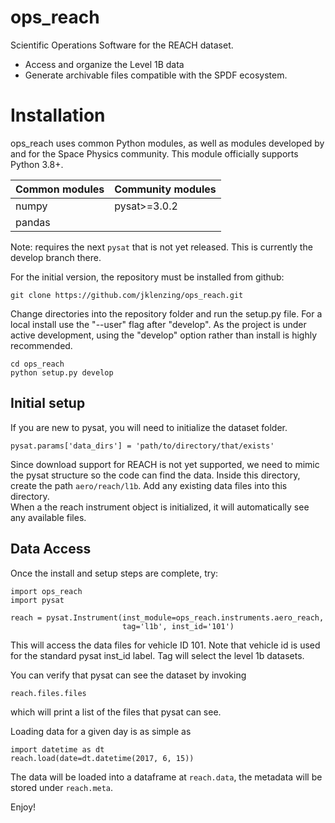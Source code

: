# ops_reach

Scientific Operations Software for the REACH dataset.  
- Access and organize the Level 1B data
- Generate archivable files compatible with the SPDF ecosystem.

# Installation

ops_reach uses common Python modules, as well as modules developed by
and for the Space Physics community.  This module officially supports
Python 3.8+.  

| Common modules | Community modules |
| -------------- | ----------------- |
| numpy          | pysat>=3.0.2      |
| pandas         |                   |

Note: requires the next `pysat` that is not yet released.  This is currently the
develop branch there.

For the initial version, the repository must be installed from github:

```
git clone https://github.com/jklenzing/ops_reach.git
```

Change directories into the repository folder and run the setup.py file.  For
a local install use the "--user" flag after "develop".  As the project is under
active development, using the "develop" option rather than install is highly
recommended.

```
cd ops_reach
python setup.py develop
```

## Initial setup
If you are new to pysat, you will need to initialize the dataset folder.
```
pysat.params['data_dirs'] = 'path/to/directory/that/exists'
```

Since download support for REACH is not yet supported, we need to mimic the
pysat structure so the code can find the data.  Inside this directory, create
the path `aero/reach/l1b`.  Add any existing data files into this directory.  
When a the reach instrument object is initialized, it will automatically see any
available files.

## Data Access

Once the install and setup steps are complete, try:
```
import ops_reach
import pysat

reach = pysat.Instrument(inst_module=ops_reach.instruments.aero_reach,
                         tag='l1b', inst_id='101')
```

This will access the data files for vehicle ID 101.  Note that vehicle id is used
for the standard pysat inst_id label.  Tag will select the level 1b datasets.

You can verify that pysat can see the dataset by invoking
```
reach.files.files
```
which will print a list of the files that pysat can see.

Loading data for a given day is as simple as
```
import datetime as dt
reach.load(date=dt.datetime(2017, 6, 15))
```

The data will be loaded into a dataframe at `reach.data`, the metadata will be
stored under `reach.meta`.

Enjoy!
